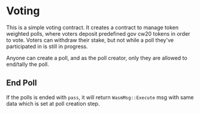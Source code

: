 # Voting

This is a simple voting contract. It creates a contract to manage token weighted polls,
where voters deposit predefined gov cw20 tokens in order to vote.
Voters can withdraw their stake, but not while a poll they've participated in is still in progress.

Anyone can create a poll, and as the poll creator, only they are allowed to end/tally the poll.

## End Poll

If the polls is ended with `pass`, it will return `WasmMsg::Execute` msg with same data which is set at poll creation step.
